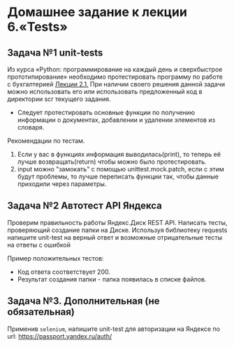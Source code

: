 Домашнее задание к лекции 6.«Tests»
===================================

Задача №1 unit-tests
--------------------
Из курса «Python: программирование на каждый день и сверхбыстрое прототипирование» необходимо протестировать программу по работе с бухгалтерией [Лекции 2.1.](src/app.py)
При наличии своего решения данной задачи можно использовать его или использовать предложенный код в директории scr текущего задания.

+ Следует протестировать основные функции по получению информации о документах, добавлении и удалении элементов из словаря.

Рекомендации по тестам.

1. Если у вас в функциях информация выводилась(print), то теперь её лучше возвращать(return) чтобы можно было протестировать.
2. input можно "замокать" с помощью unittest.mock.patch, если с этим будут проблемы, то лучше переписать функции так, чтобы данные приходили через параметры.

Задача №2 Автотест API Яндекса
------------------------------

Проверим правильность работы Яндекс.Диск REST API. Написать тесты, проверяющий создание папки на Диске.
Используя библиотеку requests напишите unit-test на верный ответ и возможные отрицательные тесты на ответы с ошибкой

Пример положительных тестов:

+ Код ответа соответствует 200.
+ Результат создания папки - папка появилась в списке файлов.

Задача №3. Дополнительная (не обязательная)
-------------------------------------------
Применив `selenium`, напишите unit-test для авторизации на Яндексе по url: https://passport.yandex.ru/auth/
